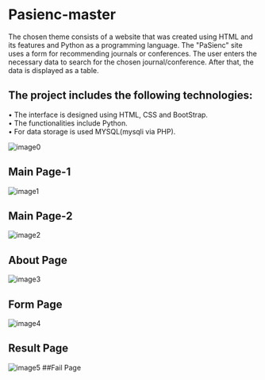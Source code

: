 # Pasienc-master
The chosen theme consists of a website that was created using HTML and its features and Python as a programming language. The "PaSienc" site uses a form for recommending journals or conferences. The user enters the necessary data to search for the chosen journal/conference. After that, the data is displayed as a table.

## The project includes the following technologies: 
• The interface is designed using HTML, CSS and BootStrap. <br/>
• The functionalities include Python.<br/>
• For data storage is used MYSQL(mysqli via PHP).<br/>


![image0](https://user-images.githubusercontent.com/72439702/180206554-b372316f-5673-49cf-802c-cd00eff05566.png)
## Main Page-1

![image1](https://user-images.githubusercontent.com/72439702/180206856-268004d3-ccd4-4655-9a67-ed84a154cebc.png)
## Main Page-2

![image2](https://user-images.githubusercontent.com/72439702/180207529-bb9e612b-d1d5-4cc5-bd27-1ad1aa07656e.png)
## About Page

![image3](https://user-images.githubusercontent.com/72439702/180207685-46cc5dc5-b810-4f53-9346-84cdd959daa1.png)
## Form Page

![image4](https://user-images.githubusercontent.com/72439702/180208069-0c7b7f27-7a81-49c6-b0f1-4959ed79bc8f.png)
## Result Page 

![image5](https://user-images.githubusercontent.com/72439702/180208151-13f65f1d-dafe-4373-956d-e08d66010d0a.png)
##Fail Page 
